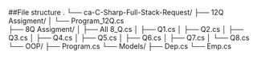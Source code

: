 ##File structure
 .
└── ca-C-Sharp-Full-Stack-Request/
    ├── 12Q Assigment/
    │   └── Program_12Q.cs    
    ├── 8Q Assigment/
    │   ├── All 8_Q.cs
    │   ├── Q1.cs
    │   ├── Q2.cs
    │   ├── Q3.cs
    │   ├── Q4.cs
    │   ├── Q5.cs
    │   ├── Q6.cs
    │   ├── Q7.cs
    │   └── Q8.cs
    └── OOP/
        ├── Program.cs
        └── Models/
            ├── Dep.cs
            └── Emp.cs
